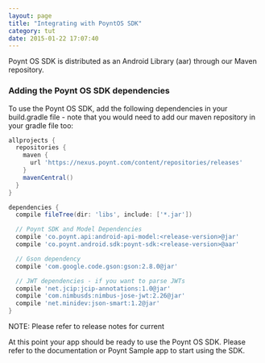 ```yaml
---
layout: page
title: "Integrating with PoyntOS SDK"
category: tut
date: 2015-01-22 17:07:40
---
```



Poynt OS SDK is distributed as an Android Library (aar) through our Maven repository.

### Adding the Poynt OS SDK dependencies

To use the Poynt OS SDK, add the following dependencies in your build.gradle file - note that you would need to add our maven repository in your gradle file too:

~~~groovy
allprojects {
  repositories {
    maven {
      url 'https://nexus.poynt.com/content/repositories/releases'
    }
    mavenCentral()
  }
}

dependencies {
  compile fileTree(dir: 'libs', include: ['*.jar'])

  // Poynt SDK and Model Dependencies
  compile 'co.poynt.api:android-api-model:<release-version>@jar'
  compile 'co.poynt.android.sdk:poynt-sdk:<release-version>@aar'

  // Gson dependency
  compile 'com.google.code.gson:gson:2.8.0@jar'

  // JWT dependencies - if you want to parse JWTs
  compile 'net.jcip:jcip-annotations:1.0@jar'
  compile 'com.nimbusds:nimbus-jose-jwt:2.26@jar'
  compile 'net.minidev:json-smart:1.2@jar'
}

~~~

NOTE: Please refer to release notes for current <release-version>

At this point your app should be ready to use the Poynt OS SDK. Please refer to the documentation or Poynt Sample app to start using the SDK.
